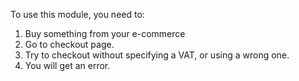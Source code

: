 To use this module, you need to:

1.  Buy something from your e-commerce
2.  Go to checkout page.
3.  Try to checkout without specifying a VAT, or using a wrong one.
4.  You will get an error.
